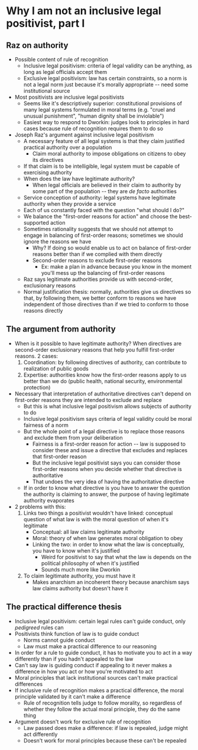 # Why I am not an inclusive legal positivist, part I

## Raz on authority

- Possible content of rule of recognition
	- Inclusive legal positivism: criteria of legal validity can be anything, as long as legal officials accept them
	- Exclusive legal positivism: law has certain constraints, so a norm is not a legal norm just because it's morally appropriate -- need some institutional source
- Most positivists are inclusive legal positivists
	- Seems like it's descriptively superior: constitutional provisions of many legal systems formulated in moral terms (e.g. "cruel and unusual punishment", "human dignity shall be inviolable")
	- Easiest way to respond to Dworkin: judges look to principles in hard cases because rule of recognition requires them to do so
- Joseph Raz's argument against inclusive legal positivism
	- A necessary feature of all legal systems is that they claim justified practical authority over a population
		- Claim moral authority to impose obligations on citizens to obey its directives
	- If that claim is to be intelligible, legal system must be capable of exercising authority
	- When does the law have legitimate authority?
		- When legal officials are believed in their claim to authority by some part of the population -- they are *de facto* authorities
	- Service conception of authority: legal systems have legitimate authority when they provide a service
	- Each of us constantly faced with the question "what should I do?"
	- We balance the "first-order reasons for action" and choose the best-supported action
	- Sometimes rationality suggests that we should not attempt to engage in balancing of first-order reasons; sometimes we should ignore the reasons we have
		- Why? If doing so would enable us to act on balance of first-order reasons better than if we complied with them directly
		- Second-order reasons to exclude first-order reasons
			- Ex: make a plan in advance because you know in the moment you'll mess up the balancing of first-order reasons
	- Raz says legitimate authorities provide us with second-order, exclusionary reasons
	- Normal justification thesis: normally, authorities give us directives so that, by following them, we better conform to reasons we have independent of those directives than if we tried to conform to those reasons directly

## The argument from authority

- When is it possible to have legitimate authority? When directives are second-order exclusionary reasons that help you fulfill first-order reasons. 2 cases:
	1. Coordination: by following directives of authority, can contribute to realization of public goods
	2. Expertise: authorities know how the first-order reasons apply to us better than we do (public health, national security, environmental protection)
- Necessary that interpretation of authoritative directives can't depend on first-order reasons they are intended to exclude and replace
	- But this is what inclusive legal positivism allows subjects of authority to do
	- Inclusive legal positivism says criteria of legal validity could be moral fairness of a norm
	- But the whole point of a legal directive is to replace those reasons and exclude them from your deliberation
		- Fairness is a first-order reason for action -- law is supposed to consider these and issue a directive that excludes and replaces that first-order reason
		- But the inclusive legal positivist says you can consider those first-order reasons when you decide whether that directive is authoritative
		- That undoes the very idea of having the authoritative directive
	- If in order to know what directive is you have to answer the question the authority is claiming to answer, the purpose of having legitimate authority evaporates
- 2 problems with this:
	1. Links two things a positivist wouldn't have linked: conceptual question of what law is with the moral question of when it's legitimate
		- Conceptual: all law claims legitimate authority
		- Moral: theory of when law generates moral obligation to obey
		- Linking the two: in order to know what the law is conceptually, you have to know when it's justified
			- Weird for positivist to say that what the law is depends on the political philosophy of when it's justified
			- Sounds much more like Dworkin
	2. To claim legitimate authority, you must have it
		- Makes anarchism an incoherent theory because anarchism says law claims authority but doesn't have it

## The practical difference thesis

- Inclusive legal positivism: certain legal rules can't guide conduct, only *pedigreed* rules can
- Positivists think function of law is to guide conduct
	- Norms cannot guide conduct
	- Law must make a practical difference to our reasoning
- In order for a rule to guide conduct, it has to motivate you to act in a way differently than if you hadn't appealed to the law
- Can't say law is guiding conduct if appealing to it never makes a difference in how you act or how you're motivated to act
- Moral principles that lack institutional sources can't make practical differences
- If inclusive rule of recognition makes a practical difference, the moral principle validated by it can't make a difference
	- Rule of recognition tells judge to follow morality, so regardless of whether they follow the actual moral principle, they do the same thing
- Argument doesn't work for exclusive rule of recognition
	- Law passed does make a difference: if law is repealed, judge might act differently
	- Doesn't work for moral principles because these can't be repealed
